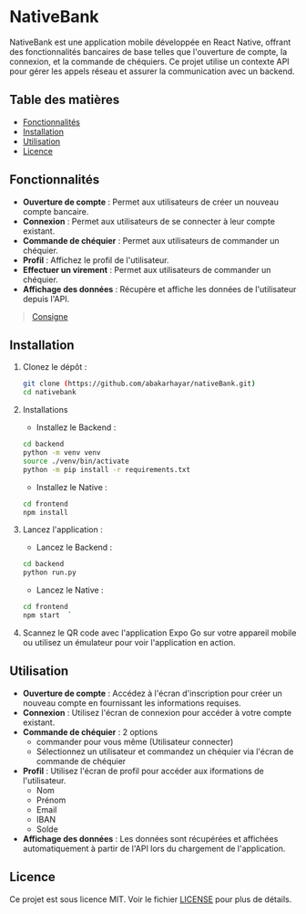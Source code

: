 # NativeBank

NativeBank est une application mobile développée en React Native, offrant des fonctionnalités bancaires de base telles que l'ouverture de compte, la connexion, et la commande de chéquiers. Ce projet utilise un contexte API pour gérer les appels réseau et assurer la communication avec un backend.

## Table des matières

- [Fonctionnalités](#fonctionnalités)
- [Installation](#installation)
- [Utilisation](#utilisation)
- [Licence](#licence)

## Fonctionnalités

- **Ouverture de compte** : Permet aux utilisateurs de créer un nouveau compte bancaire.
- **Connexion** : Permet aux utilisateurs de se connecter à leur compte existant.
- **Commande de chéquier** : Permet aux utilisateurs de commander un chéquier.
-  **Profil** : Affichez le profil de l'utilisateur.
- **Effectuer un virement** : Permet aux utilisateurs de commander un chéquier.
- **Affichage des données** : Récupère et affiche les données de l'utilisateur depuis l'API.

>  [Consigne](https://github.com/abakarhayar/nativeBank/blob/main/consignes_projet/Consigne%20pour%20r%C3%A9aliser%20le%20front%20de%20l'application%20en%20React%20Native.pdf)

## Installation

1. Clonez le dépôt :

   ```sh
   git clone (https://github.com/abakarhayar/nativeBank.git)
   cd nativebank
   ```

2. Installations
   - Installez le Backend :

   ```sh
   cd backend
   python -m venv venv
   source ./venv/bin/activate
   python -m pip install -r requirements.txt
   
   ```
     - Installez le Native :

   ```sh
   cd frontend
   npm install
   ```

4. Lancez l'application :
     - Lancez le Backend :

   ```sh
   cd backend
   python run.py
   
   ```
     - Lancez le Native :

   ```sh
   cd frontend
   npm start  `

6. Scannez le QR code avec l'application Expo Go sur votre appareil mobile ou utilisez un émulateur pour voir l'application en action.

## Utilisation

- **Ouverture de compte** : Accédez à l'écran d'inscription pour créer un nouveau compte en fournissant les informations requises.
- **Connexion** : Utilisez l'écran de connexion pour accéder à votre compte existant.
- **Commande de chéquier** : 2 options
    - commander pour vous même (Utilisateur connecter)
   - Sélectionnez un utilisateur et commandez un chéquier via l'écran de commande de chéquier
- **Profil** : Utilisez l'écran de profil pour accéder aux iformations de l'utilisateur.
  - Nom
  - Prénom
  - Email
  - IBAN
  - Solde
- **Affichage des données** : Les données sont récupérées et affichées automatiquement à partir de l'API lors du chargement de l'application.
## Licence

Ce projet est sous licence MIT. Voir le fichier [LICENSE](LICENSE) pour plus de détails.
